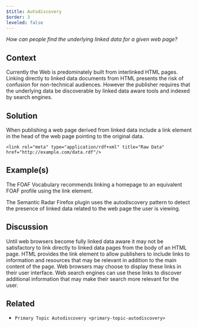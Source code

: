 ```yaml
---
$title: Autodiscovery
$order: 3
leveled: false
---
```


*How can people find the underlying linked data for a given web page?*

## Context

Currently the Web is predominately built from interlinked HTML pages. Linking directly to linked data documents from HTML presents the risk of confusion for non-technical audiences. However the publisher requires that the underlying data be discoverable by linked data aware tools and indexed by search engines.

## Solution

When publishing a web page derived from linked data include a link element in the head of the web page pointing to the original data.

`<link rel="meta" type="application/rdf+xml" title="Raw Data" href="http://example.com/data.rdf"/>`

## Example(s)

The FOAF Vocabulary recommends linking a homepage to an equivalent FOAF profile using the link element.

The Semantic Radar Firefox plugin uses the autodiscovery pattern to detect the presence of linked data related to the web page the user is viewing.

## Discussion

Until web browsers become fully linked data aware it may not be satisfactory to link directly to linked data pages from the body of an HTML page. HTML provides the link element to allow publishers to include links to information and resources that may be relevant in addition to the main content of the page. Web browsers may choose to display these links in their user interface. Web search engines can use these links to discover additional information that may make their search more relevant for the user.

## Related

-  `Primary Topic Autodiscovery <primary-topic-autodiscovery>`

